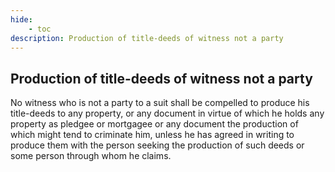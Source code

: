 ```yaml
---
hide:
    - toc
description: Production of title-deeds of witness not a party
---
```


## Production of title-deeds of witness not a party

No witness who is not a party to a suit shall be compelled to produce his title-deeds to any property, or any document in virtue of which he holds any property as pledgee or mortgagee or any document the production of which might tend to criminate him, unless he has agreed in writing to produce them with the person seeking the production of such deeds or some person through whom he claims.
